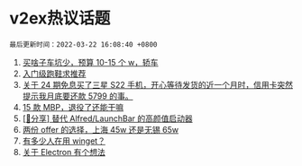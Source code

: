 # v2ex热议话题

`最后更新时间：2022-03-22 16:08:40 +0800`

1. [买啥子车坑少，预算 10-15 个 w，轿车](https://www.v2ex.com/t/841911)
1. [入门级跑鞋求推荐](https://www.v2ex.com/t/842023)
1. [关于 24 期免息买了三星 S22 手机，开心等待发货的近一个月时，信用卡突然提示我月底要还款 5799 的事。](https://www.v2ex.com/t/842080)
1. [15 款 MBP，退役了还能干嘛](https://www.v2ex.com/t/842040)
1. [[📣分享] 替代 Alfred/LaunchBar 的高颜值启动器](https://www.v2ex.com/t/841912)
1. [两份 offer 的选择，上海 45w 还是无锡 65w](https://www.v2ex.com/t/841953)
1. [有多少人在用 winget？](https://www.v2ex.com/t/842018)
1. [关于 Electron 有个想法](https://www.v2ex.com/t/842001)

